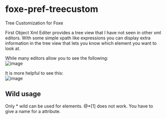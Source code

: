 # foxe-pref-treecustom
Tree Customization for Foxe 

First Object Xml Editer provides a tree view that I have not seen in other xml editors. With some simple xpath like expressions you can display extra information in the tree view that lets you know which element you want to look at.

While many editors allow you to see the following:<br/>
![image](https://user-images.githubusercontent.com/1505640/169719798-a055c51f-f0ef-4530-9792-1bb03a3a5120.png)

It is more helpful to see this:<br/>
![image](https://user-images.githubusercontent.com/1505640/169719833-38be3477-8fb7-4a54-bcfd-0ca45a66acb2.png)

## Wild usage

Only \* wild can be used for elements. @\*[1] does not work. You have to give a name for a attribute.
